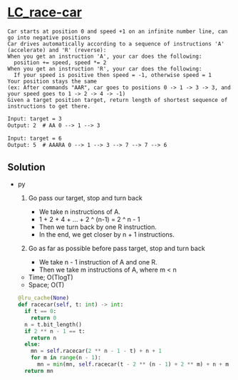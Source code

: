 # [LC_race-car](https://leetcode.com/problems/race-car)

```en
Car starts at position 0 and speed +1 on an infinite number line, can go into negative positions
Car drives automatically according to a sequence of instructions 'A' (accelerate) and 'R' (reverse):
When you get an instruction 'A', your car does the following:
  position += speed, speed *= 2
When you get an instruction 'R', your car does the following:
  If your speed is positive then speed = -1, otherwise speed = 1
Your position stays the same
(ex: After commands "AAR", car goes to positions 0 -> 1 -> 3 -> 3, and your speed goes to 1 -> 2 -> 4 -> -1)
Given a target position target, return length of shortest sequence of instructions to get there.
```

```txt
Input: target = 3
Output: 2  # AA 0 --> 1 --> 3

Input: target = 6
Output: 5  # AAARA 0 --> 1 --> 3 --> 7 --> 7 --> 6
```

## Solution

* py
  1. Go pass our target, stop and turn back
      * We take n instructions of A.
      * 1 + 2 + 4 + ... + 2 ^ (n-1) = 2 ^ n - 1
      * Then we turn back by one R instruction.
      * In the end, we get closer by n + 1 instructions.

  2. Go as far as possible before pass target, stop and turn back
      * We take n - 1 instruction of A and one R.
      * Then we take m instructions of A, where m < n

  * Time; O(TlogT)
  * Space; O(T)

  ```py
  @lru_cache(None)
  def racecar(self, t: int) -> int:
    if t == 0:
      return 0
    n = t.bit_length()
    if 2 ** n - 1 == t:
      return n
    else:
      mn = self.racecar(2 ** n - 1 - t) + n + 1
      for m in range(n - 1):
        mn = min(mn, self.racecar(t - 2 ** (n - 1) + 2 ** m) + n + m + 1)
    return mn
  ```

